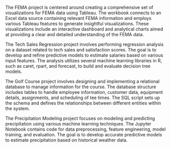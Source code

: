 The FEMA project is centered around creating a comprehensive set of visualizations for FEMA data using Tableau. The workbook connects to an Excel data source containing relevant FEMA information and employs various Tableau features to generate insightful visualizations. These visualizations include an interactive dashboard and analytical charts aimed at providing a clear and detailed understanding of the FEMA data.

The Tech Sales Regression project involves performing regression analysis on a dataset related to tech sales and satisfaction scores. The goal is to develop and refine predictive models to estimate salaries based on various input features. The analysis utilizes several machine learning libraries in R, such as caret, rpart, and forecast, to build and evaluate decision tree models.

The Golf Course project involves designing and implementing a relational database to manage information for the course. The database structure includes tables to handle employee information, customer data, equipment details, assignments, and scheduling of tee times. The SQL script sets up the schema and defines the relationships between different entities within the system.

The Precipitation Modeling project focuses on modeling and predicting precipitation using various machine learning techniques. The Jupyter Notebook contains code for data preprocessing, feature engineering, model training, and evaluation. The goal is to develop accurate predictive models to estimate precipitation based on historical weather data.

